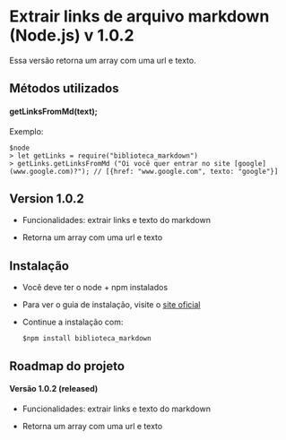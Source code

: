 # Extrair links de arquivo markdown (Node.js) v 1.0.2

Essa versão retorna um array com uma url e texto.

## Métodos utilizados

#### getLinksFromMd(text);

Exemplo:

    $node
    > let getLinks = require("biblioteca_markdown")
    > getLinks.getLinksFromMd ("Oi você quer entrar no site [google] (www.google.com)?"); // [{href: "www.google.com", texto: "google"}]

## Version 1.0.2

- Funcionalidades: extrair links e texto do markdown

- Retorna um array com uma url e texto

## Instalação

- Você deve ter o node + npm instalados

- Para ver o guia de instalação, visite o [site oficial](https://www.npmjs.com/get-npm) 

- Continue a instalação com:

      $npm install biblioteca_markdown

## Roadmap do projeto

#### Versão 1.0.2 (released)

- Funcionalidades: extrair links e texto do markdown

- Retorna um array com uma url e texto
